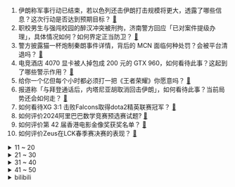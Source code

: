 1. 伊朗称军事行动已结束，若以色列还击伊朗打击规模将更大，透露了哪些信息？这次行动是否达到预期目标？ [:link:](https://www.zhihu.com/question/652916024)
2. 职校男生与强闯校园的醉汉冲突被刑拘，济南警方回应「已对案件提级办理」，具体情况如何？如何界定正当防卫？ [:link:](https://www.zhihu.com/question/652886282)
3. 警方披露猫一杯炮制秦朗事件详情，背后的 MCN 面临何种处罚？会被平台清退吗？ [:link:](https://www.zhihu.com/question/652898930)
4. 电竞酒店 4070 显卡被人掉包成 200 元的 GTX 960，如何看待此事？这起到了哪些警示作用？ [:link:](https://www.zhihu.com/question/652676058)
5. 给你一个亿但每个小时都必须打一把《王者荣耀》你愿意吗？ [:link:](https://www.zhihu.com/question/647123784)
6. 报道称「与拜登通话后，内塔尼亚胡取消回击伊朗」，如何看待此事？当前局势还会如何走？ [:link:](https://www.zhihu.com/question/652982641)
7. 如何看待XG 3:1 击败Falcons取得dota2精英联赛冠军？ [:link:](https://www.zhihu.com/question/652952150)
8. 如何评价2024阿里巴巴数学竞赛预选赛试题? [:link:](https://www.zhihu.com/question/652949289)
9. 如何评价第 42 届香港电影金像奖获奖名单？ [:link:](https://www.zhihu.com/question/652927734)
10. 如何评价Zeus在LCK春季赛决赛的表现？ [:link:](https://www.zhihu.com/question/652941685)
<details>
<summary>11 ~ 20</summary>

11. 一个大学生应该按怎样的标准生活？ [:link:](https://www.zhihu.com/question/652755015)
12. 梁朝伟凭《金手指》第六次斩获金像奖影帝，怎样评价他在《金手指》中的演技？他有哪些作品令你印象深刻？ [:link:](https://www.zhihu.com/question/652978526)
13. 23-24 赛季英超阿森纳 0:2 阿斯顿维拉，如何评价这场比赛？ [:link:](https://www.zhihu.com/question/652946072)
14. 40 余名护士无故被辞退，涉事医院回应「是劳务派遣+短期劳务合同，合法合规」，哪些信息值得关注？ [:link:](https://www.zhihu.com/question/652921643)
15. 工作忙，没时间运动，怎么办？ [:link:](https://www.zhihu.com/question/652958536)
16. 职场中常见的健康问题有哪些，以及如何预防和改善这些问题？ [:link:](https://www.zhihu.com/question/652913858)
17. 想成为顶尖的网文作家，有必要把所有写作技巧全部掌握吗？ [:link:](https://www.zhihu.com/question/649468913)
18. 为什么长江英文是The Changjiang River……这不是翻译过来成长江江了嘛？ [:link:](https://www.zhihu.com/question/631002890)
19. 工作中，饮食不规律怎么改善？ [:link:](https://www.zhihu.com/question/652958647)
20. 4月15日是「中国抗癌日」，为何中青年癌症患病率不断上升？如何做到科学抗癌？ [:link:](https://www.zhihu.com/question/652730674)
</details>
<details>
<summary>21 ~ 30</summary>

21. 23-24 赛季德甲勒沃库森 5:0 不莱梅，提前五轮夺得队史首冠，如何评价这场比赛？ [:link:](https://www.zhihu.com/question/652946080)
22. 世界上万事万物之间，最公平的是什么？ [:link:](https://www.zhihu.com/question/652683624)
23. 独立开发者都使用了哪些技术栈？ [:link:](https://www.zhihu.com/question/582771512)
24. 文笔挑战：“柳下垂纶，一竿抛去名和利”，如何接下句？ [:link:](https://www.zhihu.com/question/652873783)
25. 2024 LPL 春季赛败者组决赛 JDG1 :3不敌TES收获季军，这场比赛他们输在哪里？ [:link:](https://www.zhihu.com/question/652937402)
26. 23-24 赛季 NBA湖人 124:108 鹈鹕，如何评价这场比赛？ [:link:](https://www.zhihu.com/question/652951442)
27. 2024 年人工智能方向的就业前景怎么样？ [:link:](https://www.zhihu.com/question/651409226)
28. 工作中眼睛长时间对着电脑，如何护眼？ [:link:](https://www.zhihu.com/question/652958789)
29. 相声表演艺术家陈涌泉去世，享年 92 岁，曾与李金斗合作近 30 年，你对他的作品有哪些记忆？ [:link:](https://www.zhihu.com/question/652918317)
30. 为什么《战锤》在中国推广不开？ [:link:](https://www.zhihu.com/question/299006388)
</details>
<details>
<summary>31 ~ 40</summary>

31. 为什么公交车和大客车都是一模一样，为什么一个要A3，另外一个却要A1？ [:link:](https://www.zhihu.com/question/636182102)
32. 为什么在很多父母辈的人眼里，月薪5000的小城公务员比月薪两万的大厂打工人更“有出息”？ [:link:](https://www.zhihu.com/question/652468831)
33. 万科首度正面回应舆情「出现投资冒进和失误、不存在拒不交账情况、高管没被边控等」，哪些信息值得关注？ [:link:](https://www.zhihu.com/question/652940580)
34. 漫画《圣斗士星矢》中的人为什么都不近女色？ [:link:](https://www.zhihu.com/question/652840314)
35. 张伟丽五回合战胜闫晓楠，成功卫冕 UFC 女子草量级金腰带，如何评价本场比赛？ [:link:](https://www.zhihu.com/question/652905050)
36. 如何理解 Elon Musk 的第一性原理？ [:link:](https://www.zhihu.com/question/64080129)
37. 如何看待张朝阳每天直播跑步五公里打卡，从物理网红变身「旅游播主」探索北京城，哪些信息值得关注？ [:link:](https://www.zhihu.com/question/652837081)
38. 如果法国在七年战争输了海外赢了欧陆，历史会如何发展? [:link:](https://www.zhihu.com/question/648545556)
39. 当工作要求频繁出差或不规律作息时，如何维持健康的生活习惯和良好的身体状态？ [:link:](https://www.zhihu.com/question/652876178)
40. 伊媒称至少 10 个国家帮助以色列对抗伊朗的行动，实际情况如何？其他国家在伊以矛盾中扮演怎样的角色？ [:link:](https://www.zhihu.com/question/652923182)
</details>
<details>
<summary>41 ~ 50</summary>

41. 以色列战时内阁成员表示将以适合的方式和时间向伊朗索要代价，这释放了什么信号？ [:link:](https://www.zhihu.com/question/652940611)
42. 有哪些地铁站的名字很有意思？ [:link:](https://www.zhihu.com/question/648235423)
43. 五六十万存款可以回小县城躺平吗？ [:link:](https://www.zhihu.com/question/652529386)
44. 所有的铜钱都值钱吗？ [:link:](https://www.zhihu.com/question/599342906)
45. 高中语文阅读理解怎么学好？ [:link:](https://www.zhihu.com/question/652814416)
46. 孩子总是自责，觉得自己不够好，该这么办？ [:link:](https://www.zhihu.com/question/652942569)
47. 游戏中的“boss”有没有合适的中文替代称呼？ [:link:](https://www.zhihu.com/question/581944030)
48. 自由和财富，你选哪个？ [:link:](https://www.zhihu.com/question/644589066)
49. 老天师下山为什么带赵焕金，仅仅因为他听话吗？ [:link:](https://www.zhihu.com/question/297063475)
50. 你知道哪些让人眼前一亮的网站? [:link:](https://www.zhihu.com/question/298275659)
</details><details>
<summary>bilibili</summary>

</details>
